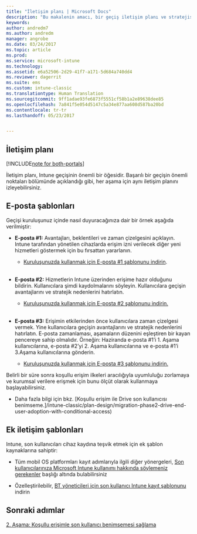 ```yaml
---
title: "İletişim planı | Microsoft Docs"
description: "Bu makalenin amacı, bir geçiş iletişim planı ve stratejisi sağlamaktır."
keywords: 
author: andredm7
ms.author: andredm
manager: angrobe
ms.date: 03/24/2017
ms.topic: article
ms.prod: 
ms.service: microsoft-intune
ms.technology: 
ms.assetid: e6a52506-2d29-41f7-a171-5d684a740dd4
ms.reviewer: dagerrit
ms.suite: ems
ms.custom: intune-classic
ms.translationtype: Human Translation
ms.sourcegitcommit: 9ff1adae93fe6873f5551cf58b1a2e89638dee85
ms.openlocfilehash: 7a841f5e054d5147c5a34e877aa608d587ba20bd
ms.contentlocale: tr-tr
ms.lasthandoff: 05/23/2017


---
```


## <a name="communication-plan"></a>İletişim planı

[!INCLUDE[note for both-portals](../includes/note-for-both-portals.md)]

İletişim planı, Intune geçişinin önemli bir öğesidir. Başarılı bir geçişin önemli noktaları bölümünde açıklandığı gibi, her aşama için aynı iletişim planını izleyebilirsiniz.

## <a name="e-mail-templates"></a>E-posta şablonları

Geçişi kuruluşunuz içinde nasıl duyuracağınıza dair bir örnek aşağıda verilmiştir:

-   **E-posta \#1:** Avantajları, beklentileri ve zaman çizelgesini açıklayın. Intune tarafından yönetilen cihazlarda erişim izni verilecek diğer yeni hizmetleri göstermek için bu fırsattan yararlanın.

    -   [Kuruluşunuzda kullanmak için E-posta \#1 şablonunu indirin](https://gallery.technet.microsoft.com/Intune-migration-guide-end-e3209b35).
<br></br>

-   **E-posta \#2:** Hizmetlerin Intune üzerinden erişime hazır olduğunu bildirin. Kullanıcılara şimdi kaydolmalarını söyleyin. Kullanıcılara geçişin avantajlarını ve stratejik nedenlerini hatırlatın.

    -   [Kuruluşunuzda kullanmak için E-posta \#2 şablonunu indirin.](https://gallery.technet.microsoft.com/Intune-migration-guide-end-a9d25eb5)
<br></br>

-   **E-posta \#3:** Erişimin etkilerinden önce kullanıcılara zaman çizelgesi vermek. Yine kullanıcılara geçişin avantajlarını ve stratejik nedenlerini hatırlatın. E-posta zamanlaması, aşamaların düzenini eşleştiren bir kayan pencereye sahip olmalıdır. Örneğin: Haziranda e-posta \#1’i 1. Aşama kullanıcılarına, e-posta \#2’yi 2. Aşama kullanıcılarına ve e-posta \#1’i 3.Aşama kullanıcılarına gönderin.

    -   [Kuruluşunuzda kullanmak için E-posta \#3 şablonunu indirin.](https://gallery.technet.microsoft.com/Intune-migration-guide-end-831521b5)

Belirli bir süre sonra koşullu erişim ilkeleri aracılığıyla uyumluluğu zorlamaya ve kurumsal verilere erişmek için bunu ölçüt olarak kullanmaya başlayabilirsiniz.

-   Daha fazla bilgi için bkz. [Koşullu erişim ile Drive son kullanıcısı benimseme.]/intune-classic/plan-design/migration-phase2-drive-end-user-adoption-with-conditional-access)

## <a name="additional-communication-templates"></a>Ek iletişim şablonları

Intune, son kullanıcıları cihaz kaydına teşvik etmek için ek şablon kaynaklarına sahiptir:

-   Tüm mobil OS platformları kayıt adımlarıyla ilgili diğer yönergeleri, [Son kullanıcılarınıza Microsoft Intune kullanımı hakkında söylemeniz gerekenler](/intune-classic/deploy-use/what-to-tell-your-end-users-about-using-microsoft-intune) başlığı altında bulabilirsiniz

-   Özelleştirilebilir, [BT yöneticileri için son kullanıcı Intune kayıt şablonunu](https://gallery.technet.microsoft.com/End-user-Intune-enrollment-55dfd64a) indirin

## <a name="next-steps"></a>Sonraki adımlar

[2. Aşama: Koşullu erişimle son kullanıcı benimsemesi sağlama](/intune-classic/plan-design/migration-phase2-drive-end-user-adoption-with-conditional-access)

